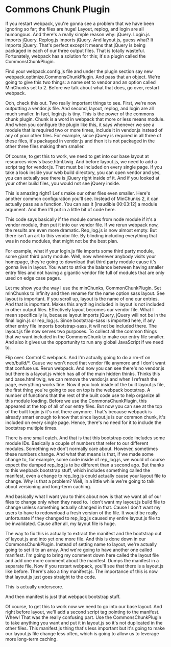 # Commons Chunk Plugin

If you restart webpack, you're gonna see a problem that we have been ignoring so far; the files are huge! Layout, replog, and login are all humongous. And there's a really simple reason why: jQuery. Login.js imports jQuery. Replog.js imports jQuery. And layout.js, guess what? It imports jQuery. That's perfect except it means that jQuery is being packaged in each of our three output files. That is totally wasteful. Fortunately, webpack has a solution for this; it's a plugin called the CommonsChunkPlugin.

Find your webpack.config.js file and under the plugin section say new webpack.optimize.CommonsChunkPlugin. And pass that an object. We're going to give this two things: a name set to vendor and an option called MinChunks set to 2. Before we talk about what that does, go over, restart webpack.

Ooh, check this out. Two really important things to see. First, we're now outputting a vendor.js file. And second, layout, replog, and login are all much smaller. In fact, login.js is tiny. This is the power of the commons chunk plugin. Chunk is a word in webpack that more or less means module. And when you configure the plugin like this, it says whenever we see a module that is required two or more times, include it in vendor.js instead of any of your other files. For example, since jQuery is required in all three of these files, it's packaged in vendor.js and then it is not packaged in the other three files making them smaller.

Of course, to get this to work, we need to get into our base layout at resources view's base.html.twig. And before layout.js, we need to add a script tag for vendor.js. That must be included on every single page. If you take a look inside your web build directory, you can open vendor and yes, you can actually see there is jQuery right inside of it. And if you looked at your other build files, you would not see jQuery inside.

This is amazing right? Let's make our other files even smaller. Here's another common configuration you'll see. Instead of MinChunks 2, it can actually pass as a function. You can ass it [inaudible 00:03:12] a module argument. And then I'll put in a little bit of code here.

This code says basically if the module comes from node module if it's a vendor module, then put it into our vendor file. If we rerun webpack now, the results are even more dramatic. Rep_log.js is now almost empty. But there isn't an art to this vendor file. By blinding including everything that was in node modules, that might not be the best plan.

For example, what if your login.js file imports some third party module, some giant third party module. Well, now whenever anybody visits your homepage, they're going to download that third party module cause it's gonna live in layout. You want to strike the balance between having smaller entry files and not having a gigantic vendor file full of modules that are only used on edge case pages.

Let me show you the way I use the minChunks, CommonChunkPlugin. Set minChunks to infinity and then rename for the name option sass layout. See layout is important. If you scroll up, layout is the name of one our entries. And that is important. Makes this anything included in layout is not included in other output files. Effectively layout becomes our vendor file. What I mean specifically is, because layout imports jQuery, jQuery will not be in the final login.js or rep_log.js. Since bootstrap-sass is imported here, if any other entry file imports bootstrap-sass, it will not be included there. The layout.js file now serves two purposes. To collect all the common things that we want included in the CommonsChunk to make our entry file smaller. And also it gives us the opportunity to run any global JavaScript if we need to.

Flip over. Control C webpack. And I'm actually going to do a rm-rf on web/build/*. Cause we won't need that vendor file anymore and I don't want that confuse us. Rerun webpack. And now you can see there's no vendor.js but there is a layout.js which has all of the main hidden thinks. Thinks this and base.html twig, we can remove the vendor.js and when I refresh the page, everything works fine. Now if you look inside of the built layout.js file, the first thing you're going to see on top is the webpack bootstrap. A number of functions that the rest of the built code use to help organize all this module loading. Before we use the CommonsChunkPlugin, this appeared at the top of all of our entry files. But now you can see at the top of the built login.js it's not there anymore. That's because webpack is already smart enough to know that since layout.js is our common chunk, it's included on every single page. Hence, there's no need for it to include the bootstrap multiple times.

There is one small catch. And that is that this bootstrap code includes some module IDs. Basically a couple of numbers that refer to our different modules. Something we don't normally care about. However, sometimes these numbers change. And what that means is that, if we made some change to, for example, some code inside of rep_log.js, we would of course expect the dumped rep_log.js to be different than a second ago. But thanks to this wepback bootstrap stuff, which includes something called the manifest, even a change to rep_log.js could actually cause your layout file to change. Why is that a problem? Well, in a little while we're going to talk about versioning and long-term caching.

And basically what I want you to think about now is that we want all of our files to change only when they need to. I don't want my layout.js build file to change unless something actually changed in that. Cause I don't want my users to have to redownload a fresh version of the file. It would be really unfortunate if they changed to rep_log.js caused my entire layout.js file to be invalidated. Cause after all, my layout file is huge.

The way to fix this is actually to extract the manifest and the bootstrap out of layout.js and into yet one more file. And this is done down in our CommonsChunkPlugin. Instead of setting name to layout, we're actually going to set it to an array. And we're going to have another one called manifest. I'm going to bring my comment down here called the layout file and add one more comment about the manifest. Dumps the manifest in a separate file. Now if you restart webpack, you'll see that there is a layout.js like before. There's also a tiny manifest.js. The importance of this is now that layout.js just goes straight to the code.

This is actually underscore.

And then manifest is just that webpack bootstrap stuff.

Of course, to get this to work now we need to go into our base layout. And right before layout, we'll add a second script tag pointing to the manifest. Whew! That was the really confusing part. Use the CommonsChunkPlugin to take anything you want and put it in layout.js so it's not duplicated in the other files. This manifest.js thing that's less important but it's going to make our layout.js file change less often, which is going to allow us to leverage more long-term caching.
